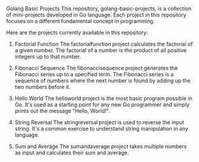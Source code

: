Golang Basic Projects
This repository, golang-basic-projects, is a collection of mini-projects developed in Go language. Each project in this repository focuses on a different fundamental concept in programming.

Here are the projects currently available in this repository:

1. Factorial Function
The factorialfunction project calculates the factorial of a given number. The factorial of a number is the product of all positive integers up to that number.

2. Fibonacci Sequence
The fibonaccisequence project generates the Fibonacci series up to a specified term. The Fibonacci series is a sequence of numbers where the next number is found by adding up the two numbers before it.

3. Hello World
The helloworld project is the most basic program possible in Go. It's used as a starting point for any new Go programmer and simply prints out the message "Hello, World!".

4. String Reversal
The stringreversal project is used to reverse the input string. It's a common exercise to understand string manipulation in any language.

5. Sum and Average
The sumandaverage project takes multiple numbers as input and calculates their sum and average.